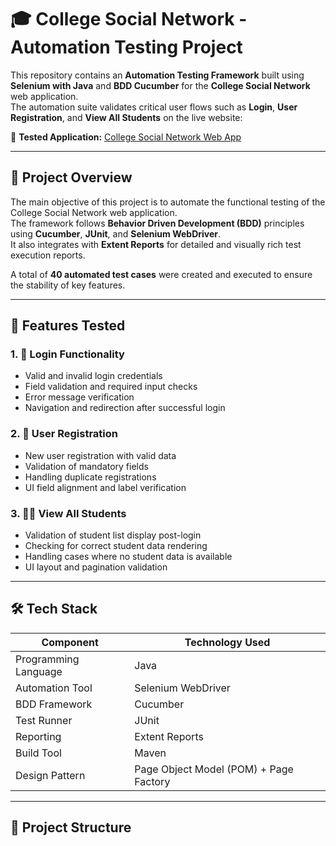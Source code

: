 # 🎓 College Social Network - Automation Testing Project

This repository contains an **Automation Testing Framework** built using **Selenium with Java** and **BDD Cucumber** for the **College Social Network** web application.  
The automation suite validates critical user flows such as **Login**, **User Registration**, and **View All Students** on the live website:

🔗 **Tested Application:** [College Social Network Web App](http://webapps.tekstac.com:2121/)

---

## 🚀 Project Overview

The main objective of this project is to automate the functional testing of the College Social Network web application.  
The framework follows **Behavior Driven Development (BDD)** principles using **Cucumber**, **JUnit**, and **Selenium WebDriver**.  
It also integrates with **Extent Reports** for detailed and visually rich test execution reports.

A total of **40 automated test cases** were created and executed to ensure the stability of key features.

---

## 🧩 Features Tested

### 1. 🔐 Login Functionality
- Valid and invalid login credentials  
- Field validation and required input checks  
- Error message verification  
- Navigation and redirection after successful login  

### 2. 📝 User Registration
- New user registration with valid data  
- Validation of mandatory fields  
- Handling duplicate registrations  
- UI field alignment and label verification  

### 3. 👩‍🎓 View All Students
- Validation of student list display post-login  
- Checking for correct student data rendering  
- Handling cases where no student data is available  
- UI layout and pagination validation  

---

## 🛠️ Tech Stack

| Component | Technology Used |
|------------|-----------------|
| Programming Language | Java |
| Automation Tool | Selenium WebDriver |
| BDD Framework | Cucumber |
| Test Runner | JUnit |
| Reporting | Extent Reports |
| Build Tool | Maven |
| Design Pattern | Page Object Model (POM) + Page Factory |

---

## 📂 Project Structure

